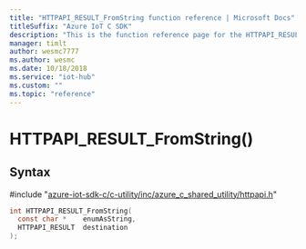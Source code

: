 ```yaml
---                             
title: "HTTPAPI_RESULT_FromString function reference | Microsoft Docs" 
titleSuffix: "Azure IoT C SDK"            
description: "This is the function reference page for the HTTPAPI_RESULT_FromString() function in the Azure IoT C SDK. This SDK is used with Azure IoT Hub and Azure IoT Hub Device Provisioning Service"            
manager: timlt                 
author: wesmc7777              
ms.author: wesmc               
ms.date: 10/18/2018                    
ms.service: "iot-hub"             
ms.custom: ""                
ms.topic: "reference"        
---                            
```


# HTTPAPI_RESULT_FromString()

## Syntax

\#include "[azure-iot-sdk-c/c-utility/inc/azure_c_shared_utility/httpapi.h](../httpapi-h.md)"  
```C
int HTTPAPI_RESULT_FromString(
  const char *    enumAsString,
  HTTPAPI_RESULT  destination
);
```

